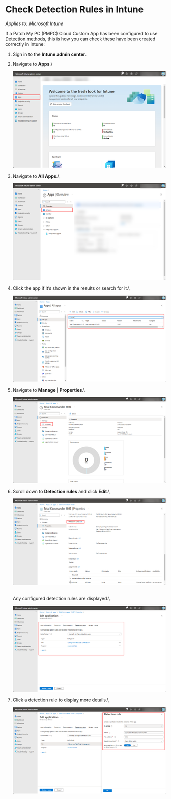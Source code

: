 # Check Detection Rules in Intune

_Applies to: Microsoft Intune_

If a Patch My PC (PMPC) Cloud Custom App has been configured to use [Detection methods](../../custom-apps/create-a-custom-app/#configure-native-detection-rules), this is how you can check these have been created correctly in Intune:

1. Sign in to the **Intune admin center**.
2.  Navigate to **Apps**.\


    ![Navigating to “Apps”](/_images/image-(2220).png "Navigating to “Apps”")


3.  Navigate to **All Apps**.\


    ![Navigating to “All Apps”](/_images/image-(2221).png "Navigating to “All Apps”")


4.  Click the app if it’s shown in the results or search for it.\


    ![Clicking the app if it’s shown in the results or searching for it](/_images/image-(227).png "Clicking the app if it’s shown in the results or searching for it")


5.  Navigate to **Manage | Properties**.\


    ![Navigating to “Manage | Properties”](/_images/image-(228).png "Navigating to “Manage | Properties”")


6.  Scroll down to **Detection rules** and click **Edit**.\


    ![Scrolling down to “Detection rules” and clicking “Edit”](/_images/image-(229).png "Scrolling down to “Detection rules” and clicking “Edit”")

    \
    Any configured detection rules are displayed.\


    ![Any configured detection rules are displayed.](/_images/image-(230).png "Any configured detection rules are displayed.")


7.  Click a detection rule to display more details.\


    ![Clicking a detection rule to display more details](/_images/image-(231).png "Clicking a detection rule to display more details")
